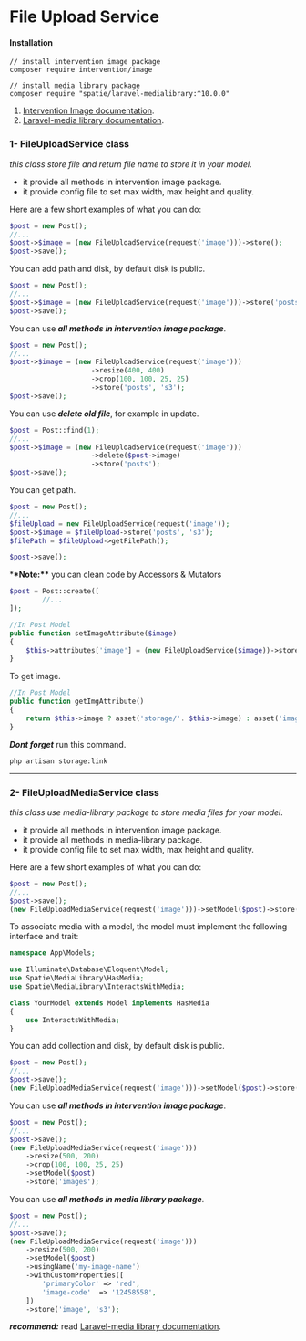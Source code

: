 # File Upload Service

#### Installation

```bach
// install intervention image package
composer require intervention/image

// install media library package
composer require "spatie/laravel-medialibrary:^10.0.0"
```

1. [Intervention Image documentation](https://image.intervention.io/v2).
2. [Laravel-media library documentation](https://spatie.be/docs/laravel-medialibrary).

### 1- FileUploadService class

_this class store file and return file name to store it in your model_.

-   it provide all methods in intervention image package.
-   it provide config file to set max width, max height and quality.

Here are a few short examples of what you can do:

```php
$post = new Post();
//...
$post->$image = (new FileUploadService(request('image')))->store();
$post->save();
```

You can add path and disk, by default disk is public.

```php
$post = new Post();
//...
$post->$image = (new FileUploadService(request('image')))->store('posts', 's3');
$post->save();
```

You can use **_all methods in intervention image package_**.

```php
$post = new Post();
//...
$post->$image = (new FileUploadService(request('image')))
                    ->resize(400, 400)
                    ->crop(100, 100, 25, 25)
                    ->store('posts', 's3');
$post->save();
```

You can use **_delete old file_**, for example in update.

```php
$post = Post::find(1);
//...
$post->$image = (new FileUploadService(request('image')))
                    ->delete($post->image)
                    ->store('posts');
$post->save();
```

You can get path.

```php
$post = new Post();
//...
$fileUpload = new FileUploadService(request('image'));
$post->$image = $fileUpload->store('posts', 's3');
$filePath = $fileUpload->getFilePath();

$post->save();
```

\***\*Note:\*\*** you can clean code by Accessors & Mutators

```php
$post = Post::create([
        //...
]);

//In Post Model
public function setImageAttribute($image)
{
    $this->attributes['image'] = (new FileUploadService($image))->store('posts');
}
```

To get image.

```php
//In Post Model
public function getImgAttribute()
{
    return $this->image ? asset('storage/'. $this->image) : asset('images/post.jpg');
}
```

**_Dont forget_** run this command.

```bach
php artisan storage:link
```

---

### 2- FileUploadMediaService class

_this class use media-library package to store media files for your model_.

-   it provide all methods in intervention image package.
-   it provide all methods in media-library package.
-   it provide config file to set max width, max height and quality.

Here are a few short examples of what you can do:

```php
$post = new Post();
//...
$post->save();
(new FileUploadMediaService(request('image')))->setModel($post)->store();

```

To associate media with a model, the model must implement the following interface and trait:

```php
namespace App\Models;

use Illuminate\Database\Eloquent\Model;
use Spatie\MediaLibrary\HasMedia;
use Spatie\MediaLibrary\InteractsWithMedia;

class YourModel extends Model implements HasMedia
{
    use InteractsWithMedia;
}
```

You can add collection and disk, by default disk is public.

```php
$post = new Post();
//...
$post->save();
(new FileUploadMediaService(request('image')))->setModel($post)->store('images', 's3');

```

You can use **_all methods in intervention image package_**.

```php
$post = new Post();
//...
$post->save();
(new FileUploadMediaService(request('image')))
    ->resize(500, 200)
    ->crop(100, 100, 25, 25)
    ->setModel($post)
    ->store('images');
```

You can use **_all methods in media library package_**.

```php
$post = new Post();
//...
$post->save();
(new FileUploadMediaService(request('image')))
    ->resize(500, 200)
    ->setModel($post)
    ->usingName('my-image-name')
    ->withCustomProperties([
        'primaryColor' => 'red',
        'image-code'  => '12458558',
    ])
    ->store('image', 's3');
```

**_recommend:_** read [Laravel-media library documentation](https://spatie.be/docs/laravel-medialibrary).
